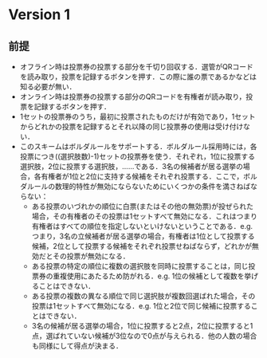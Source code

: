 # Version 1

## 前提
- オフライン時は投票券の投票する部分を千切り回収する．選管がQRコードを読み取り，<kbd>投票を記録する</kbd>ボタンを押す．この際に誰の票であるかなどは知る必要が無い．
- オンライン時は投票券の投票する部分のQRコードを有権者が読み取り，<kbd>投票を記録する</kbd>ボタンを押す．
- 1セットの投票券のうち，最初に投票されたものだけが有効であり，1セットからどれかの投票を記録するとそれ以降の同じ投票券の使用は受け付けない．
- このスキームはボルダルールをサポートする．ボルダルール採用時には，各投票につき((選択肢数)-1)セットの投票券を使う．それぞれ，1位に投票する選択肢，2位に投票する選択肢，……である．3名の候補者が居る選挙の場合，各有権者が1位と2位に支持する候補をそれぞれ投票する．ここで，ボルダルールの数理的特性が無効にならないためにいくつかの条件を満さねばならない：
  - ある投票のいづれかの順位に白票(またはその他の無効票)が投ぜられた場合，その有権者のその投票は1セットすべて無効になる．これはつまり有権者はすべての順位を指定しないといけないということである．e.g. つまり，3名の立候補者が居る選挙の場合，有権者は1位として投票する候補，2位として投票する候補をそれぞれ投票せねばならず，どれかが無効だとその投票が無効になる．
  - ある投票の特定の順位に複数の選択肢を同時に投票することは，同じ投票券の重複使用にあたるため防がれる．e.g. 1位の候補として複数を挙げることはできない．
  - ある投票の複数の異なる順位で同じ選択肢が複数回選ばれた場合，その投票は1セットすべて無効になる．e.g. 1位と2位で同じ候補に投票することはできない．
  - 3名の候補が居る選挙の場合，1位に投票すると2点，2位に投票すると1点，選ばれていない候補が3位なので0点が与えられる．他の人数の場合も同様にして得点が決まる．


